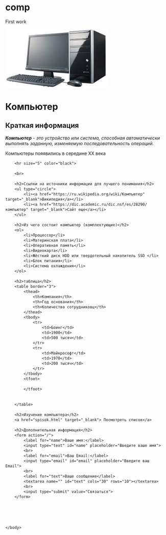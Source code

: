 # comp
First work
<!DOCTYPE html>
<html>
    <head>
        <meta charset="UTF-8" /> 
        <title>Компьютер</title>
    </head>
    <body>
        <img src="avatar.jpg" width="320" alt="изображение компьютера">
        <h1>Компьютер</h1>
        <h2>Краткая информация</h2>
        <p><em> <strong>Компьютер</strong> - это устройство или система, способная автоматически выполнять заданную, изменяемую последовательность операций.</em></p>
        <p>Компьютеры пояявились в середине XX века</p>

        <hr size="5" color="black">

        <br>

        <h2>Ссылки на источники информации для лучшего понимания</h2>
        <ul type="circle">
            <li><a href="https://ru.wikipedia.org/wiki/Компьютер" target="_blank">Википедия</a></li>
            <li><a href="https://dic.academic.ru/dic.nsf/es/28290/компьютер" target="_blank">Сайт еще</a></li>
        </ul>

        <h2>Из чего состоит компьютер (комплектующие)</h2>
        <ol>
            <li>Процессор</li>
            <li>Материнская плата</li>
            <li>Оперативная память</li>
            <li>Видеокарта</li>
            <li>Жёсткий диск HDD или твердотельный накопитель SSD </li>
            <li>Блок питания</li>
            <li>Система охлаждения</li>
        </ol>

        <h2>таблица</h2>
        <table border="3">
            <thead>
                <th>Компания</th>
                <th>Год основания</th>
                <th>Количество сотрудниковц</th>
            </thead>
            <tbody>
                <tr>
                    <td>Боинг</td>
                    <td>1900</td>
                    <td>500 тысяч</td>
                </tr>
                <tr>
                    <td>Майкрософт</td>
                    <td>1970</td>
                    <td>200 тысяч</td>
                </tr>
            </tbody>
            <tfoot>

            </tfoot>
            
            
        </table>

        <h2>Изучение компьютера</h2>
        <a href="spisok.html" target="_blank"> Посмотреть список</a>

        <h2>Дополнительная информация</h2>
        <form action="/">
            <label for="name">Ваше имя:</label>
            <input type="text" id="name" placeholder="Введите ваше имя">
            <br>
            <label for="email">Ваш Email:</label>
            <input type="email" id="email" placeholder="Введите ваш Email">
            <br>
            <label for="text">Ваше сообщение</label>
            <textarea name="" id="text" cols="30" rows="10"></textarea>
            <br>
            <input type="submit" value="Связаться">
        </form>





    </body>
</html>
